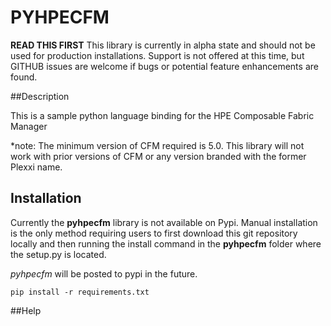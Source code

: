 # PYHPECFM

**READ THIS FIRST**
This library is currently in alpha state and should not be used for production installations. 
Support is not offered at this time, but GITHUB issues are welcome if bugs or potential feature 
enhancements are found. 

##Description

This is a sample python language binding for the HPE Composable Fabric Manager

*note: The minimum version of CFM required is 5.0. This library will not work with prior versions
 of CFM or any version branded with the former Plexxi name. 

## Installation


Currently the **pyhpecfm** library is not available on Pypi. Manual installation is the only 
method requiring users to first download this git repository locally and then running the install
 command in the **pyhpecfm** folder where the setup.py is located.
 
 *pyhpecfm* will be posted to pypi in the future.
 
`pip install -r requirements.txt`

##Help


